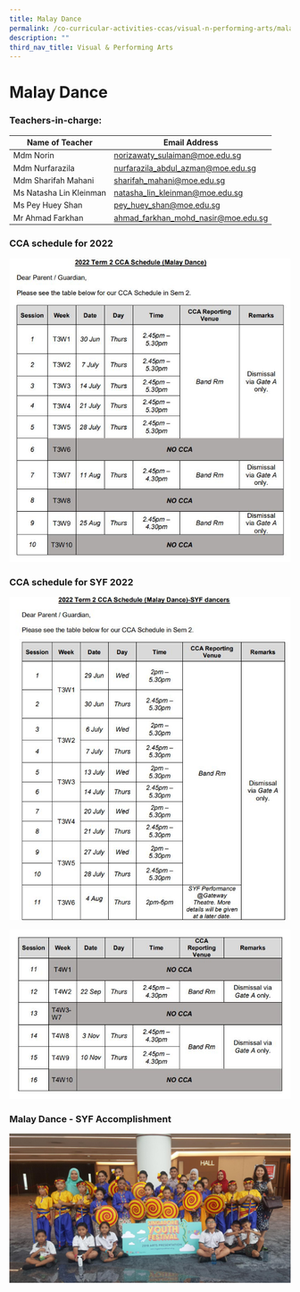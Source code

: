 ```yaml
---
title: Malay Dance
permalink: /co-curricular-activities-ccas/visual-n-performing-arts/malay-dance
description: ""
third_nav_title: Visual & Performing Arts
---
```

# **Malay Dance**

### Teachers-in-charge:

| Name of Teacher 	| Email Address 	|
|---	|---	|
| Mdm Norin 	| [norizawaty_sulaiman@moe.edu.sg](mailto:norizawaty_sulaiman@moe.edu.sg) 	|
| Mdm Nurfarazila 	| [nurfarazila_abdul_azman@moe.edu.sg](mailto:nurfarazila_abdul_azman@moe.edu.sg) 	|
| Mdm Sharifah Mahani 	| [sharifah_mahani@moe.edu.sg](mailto:sharifah_mahani@moe.edu.sg) 	|
| Ms Natasha Lin Kleinman 	| [natasha_lin_kleinman@moe.edu.sg](mailto:natasha_lin_kleinman@moe.edu.sg) 	|
| Ms Pey Huey Shan 	| [pey_huey_shan@moe.edu.sg](mailto:pey_huey_shan@moe.edu.sg) 	|
| Mr Ahmad Farkhan 	| [ahmad_farkhan_mohd_nasir@moe.edu.sg](mailto:ahmad_farkhan_mohd_nasir@moe.edu.sg) 	|


### CCA schedule for 2022

![](/images/MDsem2a.jpg)

### CCA schedule for SYF 2022

![](/images/MDsyfsem2.jpg)

![](/images/MDsem2b.jpg)

### Malay Dance - SYF Accomplishment

![](/images/MalayDance1.jpeg)